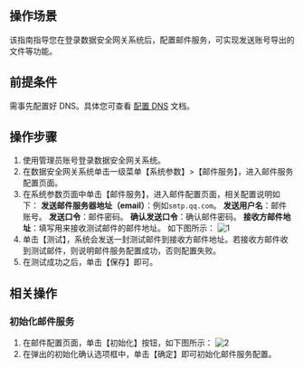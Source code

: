 ## 操作场景
该指南指导您在登录数据安全网关系统后，配置邮件服务，可实现发送账号导出的文件等功能。


## 前提条件
需事先配置好 DNS。具体您可查看 [配置 DNS](https://cloud.tencent.com/document/product/1025/32138) 文档。 


## 操作步骤

1. 使用管理员账号登录数据安全网关系统。
2. 在数据安全网关系统单击一级菜单【系统参数】>【邮件服务】，进入邮件服务配置页面。
3. 在系统参数页面中单击【邮件服务】，进入邮件配置页面，相关配置说明如下：
**发送邮件服务器地址（email）**：例如`smtp.qq.com`。
**发送用户名**：邮件账号。
**发送口令**：邮件密码。
**确认发送口令**：确认邮件密码。
**接收方邮件地址**：填写用来接收测试邮件的邮件地址。
如下图所示：
![1](https://main.qcloudimg.com/raw/1d640dde9b8ed5cb8a079aafafe5a098.png)
4. 单击【测试】，系统会发送一封测试邮件到接收方邮件地址。若接收方邮件收到测试邮件，则说明邮件服务配置成功，否则配置失败。
5. 在测试成功之后，单击【保存】即可。


## 相关操作
### 初始化邮件服务
1. 在邮件配置页面，单击【初始化】按钮，如下图所示：
![2](https://main.qcloudimg.com/raw/4db6e7be06f28cb0aefde7b485f1dd40.png)
2. 在弹出的初始化确认选项框中，单击【确定】即可初始化邮件服务配置。
